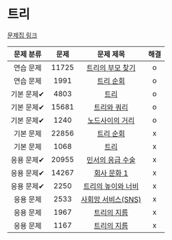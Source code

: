 # 트리

[문제집 링크](https://www.acmicpc.net/workbook/view/9657)

| 문제 분류 | 문제 | 문제 제목 | 해결 |
| :--: | :--: | :--: | :--: |
| 연습 문제 | 11725 | [트리의 부모 찾기](https://www.acmicpc.net/problem/11725) | o |
| 연습 문제 | 1991 | [트리 순회](https://www.acmicpc.net/problem/1991) | o |
| 기본 문제✔ | 4803 | [트리](https://www.acmicpc.net/problem/4803) | o |
| 기본 문제✔ | 15681 | [트리와 쿼리](https://www.acmicpc.net/problem/15681) | o |
| 기본 문제✔ | 1240 | [노드사이의 거리](https://www.acmicpc.net/problem/1240) | o |
| 기본 문제 | 22856 | [트리 순회](https://www.acmicpc.net/problem/22856) | x |
| 기본 문제 | 1068 | [트리](https://www.acmicpc.net/problem/1068) | x |
| 응용 문제✔ | 20955 | [민서의 응급 수술](https://www.acmicpc.net/problem/20955) | x |
| 응용 문제✔ | 14267 | [회사 문화 1](https://www.acmicpc.net/problem/14267) | x |
| 응용 문제✔ | 2250 | [트리의 높이와 너비](https://www.acmicpc.net/problem/2250) | x |
| 응용 문제 | 2533 | [사회망 서비스(SNS)](https://www.acmicpc.net/problem/2533) | x |
| 응용 문제 | 1967 | [트리의 지름](https://www.acmicpc.net/problem/1967) | x |
| 응용 문제 | 1167 | [트리의 지름](https://www.acmicpc.net/problem/1167) | x |
